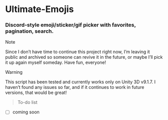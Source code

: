 # Ultimate-Emojis
### Discord-style emoji/sticker/gif picker with favorites, pagination, search.

> [!NOTE]
> Since I don’t have time to continue this project right now, I’m leaving it public and archived so someone can revive it in the future, or maybe I’ll pick it up again myself someday. Have fun, everyone!

> [!WARNING]
> This script has been tested and currently works only on Unity 3D v9.1.7. I haven’t found any issues so far, and if it continues to work in future versions, that would be great!

> To-do list
- [ ] coming soon
